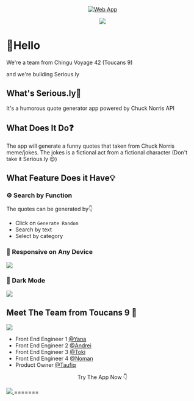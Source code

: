 
<p align="center">
  <a href="https://chingu-voyages.github.io/v42-toucans-team-09">
    <img alt="Web App" src="https://user-images.githubusercontent.com/105977653/217185404-82bc81a5-8839-4971-aa7a-a4ac1ef8c4e4.png">
  </a>
</p>

<p align="center">

<img src="https://user-images.githubusercontent.com/105977653/217184242-73a53bcf-ab02-4e21-8e80-128d99f6bef1.png" />
</p>

<p align="center">

<H1> 👋Hello </h1>
We're a team from Chingu Voyage 42 (Toucans 9) 

and we're building Serious.ly
  

<h2> What's Serious.ly🤔 </h2>

It's a humorous quote generator app powered by Chuck Norris API



<h2> What Does It Do❓ </h2>

The app will generate a funny quotes that taken from Chuck Norris meme/jokes.
The jokes is a fictional act from a fictional character (Don't take it Serious.ly 😉)




<h2> What Feature Does it Have💡 </h2>

<h3> ⚙️ Search by Function </h3>
The quotes can be generated by👇

- Click on `Generate Random`
- Search by text
- Select by category

<h3> 📱 Responsive on Any Device </h3>
<img src="https://user-images.githubusercontent.com/105977653/217185600-467b2751-845b-400b-b31f-a0e296070fa4.png"/>

<h3> 🌙 Dark Mode </h3>
<img src="https://user-images.githubusercontent.com/105977653/217186134-d51ea332-1bba-464e-adbf-b126300d526d.png"/>



<h2>Meet The Team from Toucans 9 👥 </h2>

<img src="https://user-images.githubusercontent.com/105977653/217196613-2ab9ea86-6430-43e6-b8fa-a9dceecbb928.png"/>

- Front End Engineer 1 [@Yana](https://github.com/Yasya23)
- Front End Engineer 2 [@Andrei](https://github.com/andriciab)
- Front End Engineer 3 [@Toki](https://github.com/Toukoms)
- Front End Engineer 4 [@Noman](https://github.com/NomanBinBasheer)
- Product Owner [@Taufiq](https://linkedin.com/in/taufiqg)

<p align="center">
Try The App Now 👇
</p>
<a href="https://chingu-voyages.github.io/v42-toucans-team-09">
<img src="https://user-images.githubusercontent.com/105977653/217187051-c45b53bd-c43b-4f2e-834e-229f137d1d41.png">
</a>
=======


